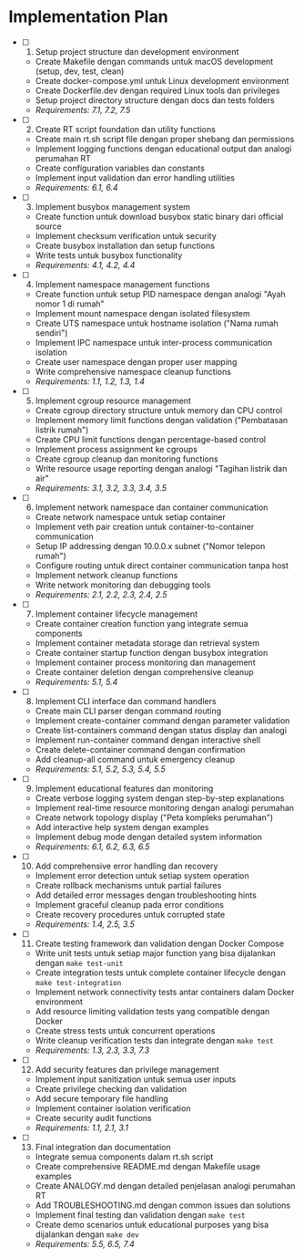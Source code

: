 # Implementation Plan

- [ ] 1. Setup project structure dan development environment
  - Create Makefile dengan commands untuk macOS development (setup, dev, test, clean)
  - Create docker-compose.yml untuk Linux development environment
  - Create Dockerfile.dev dengan required Linux tools dan privileges
  - Setup project directory structure dengan docs dan tests folders
  - _Requirements: 7.1, 7.2, 7.5_

- [ ] 2. Create RT script foundation dan utility functions
  - Create main rt.sh script file dengan proper shebang dan permissions
  - Implement logging functions dengan educational output dan analogi perumahan RT
  - Create configuration variables dan constants
  - Implement input validation dan error handling utilities
  - _Requirements: 6.1, 6.4_

- [ ] 3. Implement busybox management system
  - Create function untuk download busybox static binary dari official source
  - Implement checksum verification untuk security
  - Create busybox installation dan setup functions
  - Write tests untuk busybox functionality
  - _Requirements: 4.1, 4.2, 4.4_

- [ ] 4. Implement namespace management functions
  - Create function untuk setup PID namespace dengan analogi "Ayah nomor 1 di rumah"
  - Implement mount namespace dengan isolated filesystem
  - Create UTS namespace untuk hostname isolation ("Nama rumah sendiri")
  - Implement IPC namespace untuk inter-process communication isolation
  - Create user namespace dengan proper user mapping
  - Write comprehensive namespace cleanup functions
  - _Requirements: 1.1, 1.2, 1.3, 1.4_

- [ ] 5. Implement cgroup resource management
  - Create cgroup directory structure untuk memory dan CPU control
  - Implement memory limit functions dengan validation ("Pembatasan listrik rumah")
  - Create CPU limit functions dengan percentage-based control
  - Implement process assignment ke cgroups
  - Create cgroup cleanup dan monitoring functions
  - Write resource usage reporting dengan analogi "Tagihan listrik dan air"
  - _Requirements: 3.1, 3.2, 3.3, 3.4, 3.5_

- [ ] 6. Implement network namespace dan container communication
  - Create network namespace untuk setiap container
  - Implement veth pair creation untuk container-to-container communication
  - Setup IP addressing dengan 10.0.0.x subnet ("Nomor telepon rumah")
  - Configure routing untuk direct container communication tanpa host
  - Implement network cleanup functions
  - Write network monitoring dan debugging tools
  - _Requirements: 2.1, 2.2, 2.3, 2.4, 2.5_

- [ ] 7. Implement container lifecycle management
  - Create container creation function yang integrate semua components
  - Implement container metadata storage dan retrieval system
  - Create container startup function dengan busybox integration
  - Implement container process monitoring dan management
  - Create container deletion dengan comprehensive cleanup
  - _Requirements: 5.1, 5.4_

- [ ] 8. Implement CLI interface dan command handlers
  - Create main CLI parser dengan command routing
  - Implement create-container command dengan parameter validation
  - Create list-containers command dengan status display dan analogi
  - Implement run-container command dengan interactive shell
  - Create delete-container command dengan confirmation
  - Add cleanup-all command untuk emergency cleanup
  - _Requirements: 5.1, 5.2, 5.3, 5.4, 5.5_

- [ ] 9. Implement educational features dan monitoring
  - Create verbose logging system dengan step-by-step explanations
  - Implement real-time resource monitoring dengan analogi perumahan
  - Create network topology display ("Peta kompleks perumahan")
  - Add interactive help system dengan examples
  - Implement debug mode dengan detailed system information
  - _Requirements: 6.1, 6.2, 6.3, 6.5_

- [ ] 10. Add comprehensive error handling dan recovery
  - Implement error detection untuk setiap system operation
  - Create rollback mechanisms untuk partial failures
  - Add detailed error messages dengan troubleshooting hints
  - Implement graceful cleanup pada error conditions
  - Create recovery procedures untuk corrupted state
  - _Requirements: 1.4, 2.5, 3.5_

- [ ] 11. Create testing framework dan validation dengan Docker Compose
  - Write unit tests untuk setiap major function yang bisa dijalankan dengan `make test-unit`
  - Create integration tests untuk complete container lifecycle dengan `make test-integration`
  - Implement network connectivity tests antar containers dalam Docker environment
  - Add resource limiting validation tests yang compatible dengan Docker
  - Create stress tests untuk concurrent operations
  - Write cleanup verification tests dan integrate dengan `make test`
  - _Requirements: 1.3, 2.3, 3.3, 7.3_

- [ ] 12. Add security features dan privilege management
  - Implement input sanitization untuk semua user inputs
  - Create privilege checking dan validation
  - Add secure temporary file handling
  - Implement container isolation verification
  - Create security audit functions
  - _Requirements: 1.1, 2.1, 3.1_

- [ ] 13. Final integration dan documentation
  - Integrate semua components dalam rt.sh script
  - Create comprehensive README.md dengan Makefile usage examples
  - Create ANALOGY.md dengan detailed penjelasan analogi perumahan RT
  - Add TROUBLESHOOTING.md dengan common issues dan solutions
  - Implement final testing dan validation dengan `make test`
  - Create demo scenarios untuk educational purposes yang bisa dijalankan dengan `make dev`
  - _Requirements: 5.5, 6.5, 7.4_